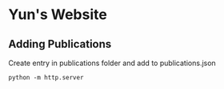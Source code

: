 # Yun's Website

## Adding Publications
Create entry in publications folder and add to publications.json
```
python -m http.server
```
